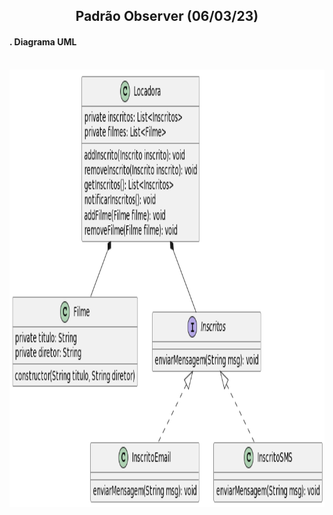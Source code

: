<h2 align=center>Padrão Observer (06/03/23)</h2>


<h4>. Diagrama UML</h4>
<br />
<div align="center">
  <img height="700px" alt="Diagrama UML" src="./images/observer.png">
</div>
